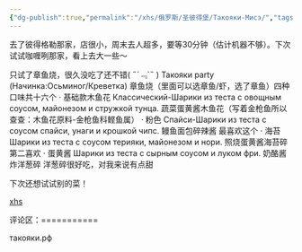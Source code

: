 ```yaml
---
{"dg-publish":true,"permalink":"/xhs/俄罗斯/圣彼得堡/Такояки-Мисэ/","tags":["rednote","圣彼得堡"],"updated":"2025-03-30T20:40:27.842+08:00"}
---
```


 

去了彼得格勒那家，店很小，周末去人超多，要等30分钟（估计机器不够）。下次试试咖喱咧那家，看上去大一些～
	
只试了章鱼烧，很久没吃了还不错( ﻿˶﻿´﹃`˵﻿ )
Такояки party (Начинка:Осьминог/Креветка) 章鱼烧（里面可以选章鱼/虾，选了章鱼）四种口味共十六个
· 基础款木鱼花 Классический-Шарики из теста с овощным соусом, майонезом и стружкой тунца. 蔬菜蛋黄酱木鱼花（写着金枪鱼所以查查：木鱼花原料-金枪鱼科鲣鱼属）
· 粉色 Спайси-Шарики из теста с соусом спайси, унаги и крошкой чипс. 鳗鱼面包碎辣酱 最喜欢这个
· 海苔 Шарики из теста с соусом терияки, майонезом и нори. 照烧蛋黄酱海苔碎 第二喜欢
· 蛋黄酱 Шарики из теста с сырным соусом и луком фри. 奶酪酱炸洋葱碎 洋葱碎很好吃，对我来说有点甜
	
下次还想试试别的菜！

[xhs](https://www.xiaohongshu.com/explore/6431a302000000000703b34c?xsec_token=ABT83xSpu0aIDPrx_CEI8yvFqyotBT3l3FNuhupoaEyIw=&xsec_source=pc_user)

评论区：===========

такояки.рф